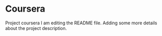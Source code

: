 # Coursera
Project coursera
I am editing the README file. Adding some more details about the project description.
